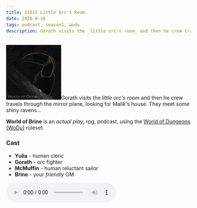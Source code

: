 ```yaml
---
title: S1E15 Little Orc's Room
date: 2020-8-16
tags: podcast, season1, wodu
description: Gorath visits the _little orc's room_ and then he crew travels through the mirror plane, looking for Malik's house. They meet some shiny ravens...
---
```


![thumb](assets/images/season1_thumb.png)Gorath visits the _little orc's room_ and then he crew travels through the mirror plane, looking for Malik's house. They meet some shiny ravens...

**World of Brine** is an _actual play_, rpg, podcast, using the [World of Dungeons (WoDu)](http://www.onesevendesign.com/dw/world_of_dungeons_1979.pdf) ruleset.

<break>

### Cast
- **Yulia** - human cleric
- **Gorath** - orc fighter
- **McMuffin** - human reluctant sailor
- **Brine** - your _friendly_ GM

<audio controls src="https://archive.org/download/s1e9-cloud_city/s1e15-little_orcs_room.mp3"></audio>
